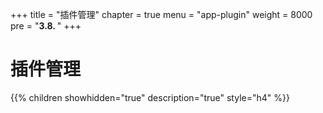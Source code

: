 +++
title = "插件管理"
chapter = true
menu = "app-plugin"
weight = 8000
pre = "<b>3.8. </b>"
+++

# 插件管理

{{% children showhidden="true" description="true" style="h4"  %}}